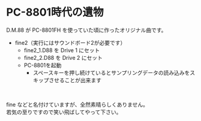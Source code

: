 # PC-8801時代の遺物
D.M.88 が PC-8801FH を使っていた頃に作ったオリジナル曲です。

- fine2（実行にはサウンドボード2が必要です）
  - fine2_1.D88 を Drive 1 にセット
  - fine2_2.D88 を Drive 2 にセット
  - PC-8801を起動
    - スペースキーを押し続けているとサンプリングデータの読み込みをスキップさせることが出来ます

<br>

fine などと名付けていますが、全然素晴らしくありません。  
若気の至りですので笑い飛ばしてやって下さい。